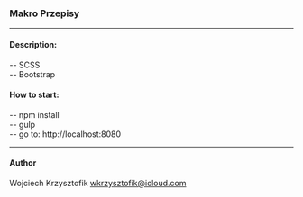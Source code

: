 ### Makro Przepisy
***

#### Description:
-- SCSS  
-- Bootstrap

#### How to start:
-- npm install  
-- gulp  
-- go to: http://localhost:8080

***
#### Author
Wojciech Krzysztofik
wkrzysztofik@icloud.com
